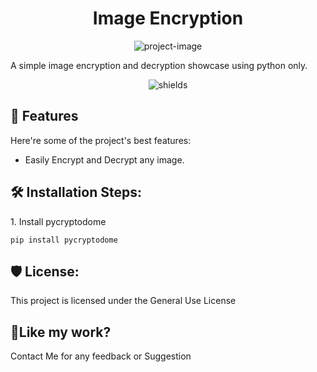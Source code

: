 <h1 align="center" id="title">Image Encryption</h1>

<p align="center"><img src="https://socialify.git.ci/D-Majumder/Image-Encryption/image?language=1&amp;owner=1&amp;name=1&amp;stargazers=1&amp;theme=Light" alt="project-image"></p>

<p id="description">A simple image encryption and decryption showcase using python only.</p>

<p align="center"><img src="https://img.shields.io/badge/Encryption-Decryption-blue" alt="shields"></p>

  
  
<h2>🧐 Features</h2>

Here're some of the project's best features:

*   Easily Encrypt and Decrypt any image.

<h2>🛠️ Installation Steps:</h2>

<p>1. Install pycryptodome</p>

```
pip install pycryptodome
```

<h2>🛡️ License:</h2>

This project is licensed under the General Use License

<h2>💖Like my work?</h2>

Contact Me for any feedback or Suggestion
